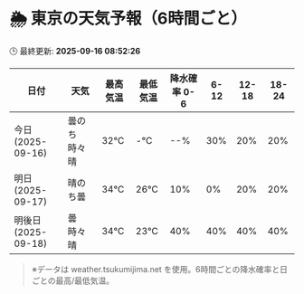 # 🌦️ 東京の天気予報（6時間ごと）

🕒 最終更新: **2025-09-16 08:52:26**

| 日付 | 天気 | 最高気温 | 最低気温 | 降水確率 0-6 | 6-12 | 12-18 | 18-24 |
|------|------|----------|----------|------------|------|------|------|
| 今日 (2025-09-16) | 曇のち時々晴 | 32℃ | -℃ | --% | 30% | 20% | 20% |
| 明日 (2025-09-17) | 晴のち曇 | 34℃ | 26℃ | 10% | 0% | 20% | 20% |
| 明後日 (2025-09-18) | 曇時々晴 | 34℃ | 23℃ | 40% | 40% | 40% | 40% |

> ※データは weather.tsukumijima.net を使用。6時間ごとの降水確率と日ごとの最高/最低気温。